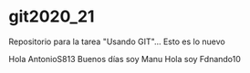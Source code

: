 # git2020_21
Repositorio para la tarea "Usando GIT"...
Esto es lo nuevo

Hola  AntonioS813
Buenos días soy Manu
Hola soy Fdnando10

